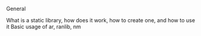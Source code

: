 General

What is a static library, how does it work, how to create one, and how to use it
Basic usage of ar, ranlib, nm

